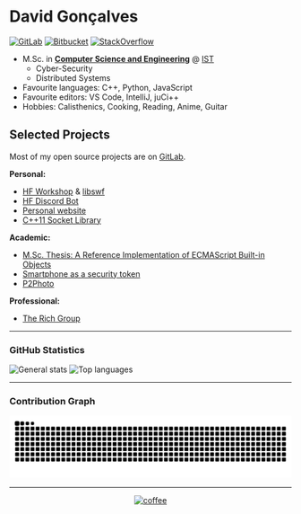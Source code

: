 # David Gonçalves

[![GitLab](https://img.shields.io/badge/GitLab-330F63?style=for-the-badge&logo=gitlab&logoColor=white)](https://gitlab.com/MangaD) [![Bitbucket](https://img.shields.io/badge/Bitbucket-330F63?style=for-the-badge&logo=bitbucket&logoColor=white)](https://bitbucket.org/MangaD) [![StackOverflow](https://shields.io/badge/StackOverflow-330F63?style=for-the-badge&logo=stackoverflow&logoColor=white)](https://stackoverflow.com/users/3049315/mangad)

<!--
Logos supported by shields.io: https://simpleicons.org
-->

- M.Sc. in **[Computer Science and Engineering](https://fenix.tecnico.ulisboa.pt/cursos/meic-t)** @ [IST](https://tecnico.ulisboa.pt)
  - Cyber-Security
  - Distributed Systems
- Favourite languages: C++, Python, JavaScript
- Favourite editors: VS Code, IntelliJ, juCi++ 
- Hobbies: Calisthenics, Cooking, Reading, Anime, Guitar

## Selected Projects

Most of my open source projects are on [GitLab](https://gitlab.com/MangaD).

**Personal:**

- [HF Workshop](https://gitlab.com/MangaD/hf-workshop/) & [libswf](https://gitlab.com/MangaD/libswf)
- [HF Discord Bot](https://gitlab.com/MangaD/hf-discord-bot)
- [Personal website](https://davidg.cc)
- [C++11 Socket Library](https://bitbucket.org/MangaD/libsocket)

**Academic:**

- [M.Sc. Thesis: A Reference Implementation of ECMAScript Built-in Objects](https://fenix.tecnico.ulisboa.pt/cursos/meic-t/dissertacao/1128253548922798)
- [Smartphone as a security token](https://github.com/MangaD/SIRS-Project)
- [P2Photo](https://github.com/MangaD/P2Photo)

**Professional:**

- [The Rich Group](https://gitlab.com/insomnium-eye/insomnium-eye.gitlab.io)

---

### GitHub Statistics

<!--
![GitHub Stats](https://github-readme-stats.vercel.app/api?username=MangaD&show_icons=true&theme=github_dark)
-->

<p>
  <img src="https://github-readme-stats.vercel.app/api?username=MangaD&theme=github_dark&show_icons=true&hide_border=true&count_private=true" alt="General stats"/>
  <img src="https://github-readme-stats.vercel.app/api/top-langs/?username=MangaD&theme=github_dark&show_icons=true&hide_border=true&layout=compact" alt="Top languages"/>
</p>

---

### Contribution Graph

<picture>
  <source media="(prefers-color-scheme: dark)" srcset="https://raw.githubusercontent.com/MangaD/MangaD/output/github-snake-dark.svg" />
  <source media="(prefers-color-scheme: light)" srcset="https://raw.githubusercontent.com/MangaD/MangaD/output/github-snake.svg" />
  <img alt="github-snake" src="github-snake.svg" />
</picture>

---

<p align="center">
<a href="https://www.buymeacoffee.com/mangad"> <img src="https://cdn.buymeacoffee.com/buttons/v2/default-yellow.png" height="40" width="160" alt="coffee" /></a>
</p>